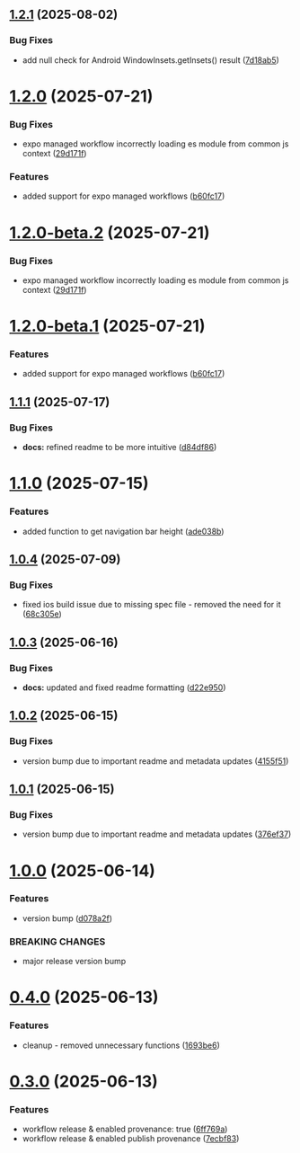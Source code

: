 ## [1.2.1](https://github.com/JairajJangle/react-native-navigation-mode/compare/v1.2.0...v1.2.1) (2025-08-02)


### Bug Fixes

* add null check for Android WindowInsets.getInsets() result ([7d18ab5](https://github.com/JairajJangle/react-native-navigation-mode/commit/7d18ab5d0cf12fe45a1639ecb8c624733777003e))

# [1.2.0](https://github.com/JairajJangle/react-native-navigation-mode/compare/v1.1.1...v1.2.0) (2025-07-21)


### Bug Fixes

* expo managed workflow incorrectly loading es module from common js context ([29d171f](https://github.com/JairajJangle/react-native-navigation-mode/commit/29d171f3ce9fd818340ecb0d8d6bfb82042fed0d))


### Features

* added support for expo managed workflows ([b60fc17](https://github.com/JairajJangle/react-native-navigation-mode/commit/b60fc17bbfb8d2682d5bc4c3840ce085c1d94a0a))

# [1.2.0-beta.2](https://github.com/JairajJangle/react-native-navigation-mode/compare/v1.2.0-beta.1...v1.2.0-beta.2) (2025-07-21)


### Bug Fixes

* expo managed workflow incorrectly loading es module from common js context ([29d171f](https://github.com/JairajJangle/react-native-navigation-mode/commit/29d171f3ce9fd818340ecb0d8d6bfb82042fed0d))

# [1.2.0-beta.1](https://github.com/JairajJangle/react-native-navigation-mode/compare/v1.1.1...v1.2.0-beta.1) (2025-07-21)


### Features

* added support for expo managed workflows ([b60fc17](https://github.com/JairajJangle/react-native-navigation-mode/commit/b60fc17bbfb8d2682d5bc4c3840ce085c1d94a0a))

## [1.1.1](https://github.com/JairajJangle/react-native-navigation-mode/compare/v1.1.0...v1.1.1) (2025-07-17)


### Bug Fixes

* **docs:** refined readme to be more intuitive ([d84df86](https://github.com/JairajJangle/react-native-navigation-mode/commit/d84df860c47d5a26aebe63674cb8ed6be8587b21))

# [1.1.0](https://github.com/JairajJangle/react-native-navigation-mode/compare/v1.0.4...v1.1.0) (2025-07-15)


### Features

* added function to get navigation bar height ([ade038b](https://github.com/JairajJangle/react-native-navigation-mode/commit/ade038bd5daf80fa984b7b690fb551a191a22d60))

## [1.0.4](https://github.com/JairajJangle/react-native-navigation-mode/compare/v1.0.3...v1.0.4) (2025-07-09)


### Bug Fixes

* fixed ios build issue due to missing spec file - removed the need for it ([68c305e](https://github.com/JairajJangle/react-native-navigation-mode/commit/68c305e3f29a7743942199f242a4b43f23916c2c))

## [1.0.3](https://github.com/JairajJangle/react-native-navigation-mode/compare/v1.0.2...v1.0.3) (2025-06-16)


### Bug Fixes

* **docs:** updated and fixed readme formatting ([d22e950](https://github.com/JairajJangle/react-native-navigation-mode/commit/d22e950f6173e3441aa5d0b6dfab55e8957e88c4))

## [1.0.2](https://github.com/JairajJangle/react-native-navigation-mode/compare/v1.0.1...v1.0.2) (2025-06-15)


### Bug Fixes

* version bump due to important readme and metadata updates ([4155f51](https://github.com/JairajJangle/react-native-navigation-mode/commit/4155f51cdf02964d1e2ff12b207b1bf334056de5))

## [1.0.1](https://github.com/JairajJangle/react-native-navigation-mode/compare/v1.0.0...v1.0.1) (2025-06-15)


### Bug Fixes

* version bump due to important readme and metadata updates ([376ef37](https://github.com/JairajJangle/react-native-navigation-mode/commit/376ef37fc84528d06239ef2098ac99661d195fb1))

# [1.0.0](https://github.com/JairajJangle/react-native-navigation-mode/compare/v0.4.0...v1.0.0) (2025-06-14)


### Features

* version bump ([d078a2f](https://github.com/JairajJangle/react-native-navigation-mode/commit/d078a2fb246fe1343b1cf3c47b8a4b4db57db8ae))


### BREAKING CHANGES

* major release version bump

# [0.4.0](https://github.com/JairajJangle/react-native-navigation-mode/compare/v0.3.0...v0.4.0) (2025-06-13)


### Features

* cleanup - removed unnecessary functions ([1693be6](https://github.com/JairajJangle/react-native-navigation-mode/commit/1693be6dc1d34a57d47f51aeda12fb7e45b9df5c))

# [0.3.0](https://github.com/JairajJangle/react-native-navigation-mode/compare/v0.2.0...v0.3.0) (2025-06-13)


### Features

* workflow release & enabled     provenance: true ([6ff769a](https://github.com/JairajJangle/react-native-navigation-mode/commit/6ff769a9d5f4e6df128f538ad73266bbdd8e8f9e))
* workflow release & enabled publish provenance ([7ecbf83](https://github.com/JairajJangle/react-native-navigation-mode/commit/7ecbf83e1433bb1c8a89468a75fcbe5ce529422c))

